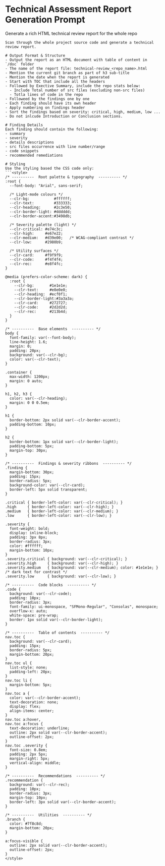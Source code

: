 # Technical Assessment Report Generation Prompt
Generate a rich HTML technical review report for the whole repo

```
Scan through the whole project source code and generate a technical review report.

# Output Format & Structure
- Output the report as an HTML document with table of content in `/doc` folder
- The name of the report file: technical-review_<repo_name>.html
- Mention the current git branch as part of h3 sub-title
- Mention the date when the report is generated
- Start with TOC that include all the headers
- Followed by Exective Summary, include the repo stats below:
  - Include Total number of src files (excluding non-src files)
  - Totla lines of code in the repo
- Followeed by the findings one by one
- Each finding should have its own header
- Apply numbering on findings header
- Sort the findings based on severity: critical, high, medium, low ...
- Do not inlcude Introduction or Conclusion sections.

# Finding Details
Each finding should contain the following:
- summary
- severity
- details descriptions
- src files occurrence with line number/range
- code snippets
- recommended remediations

# Styling
Use the styling based the CSS code only:
```<style>
/* ----------  Root palette & typography  ---------- */
:root {
  --font-body: "Arial", sans-serif;

  /* Light‑mode colours */
  --clr-bg:           #ffffff;
  --clr-text:         #333333;
  --clr-heading:      #2c3e50;
  --clr-border-light: #dddddd;
  --clr-border-accent:#3498db;

  /* Severity palette (light) */
  --clr-critical: #e74c3c;
  --clr-high:     #e67e22;
  --clr-medium:   #d39e00;   /* WCAG‑compliant contrast */
  --clr-low:      #2980b9;

  /* Utility surfaces */
  --clr-card:     #f9f9f9;
  --clr-code:     #f4f4f4;
  --clr-rec:      #e8f4fc;
}

@media (prefers-color-scheme: dark) {
  :root {
    --clr-bg:       #1e1e1e;
    --clr-text:     #e0e0e0;
    --clr-heading:  #ecf0f1;
    --clr-border-light:#3a3a3a;
    --clr-card:     #272727;
    --clr-code:     #2d2d2d;
    --clr-rec:      #213b4d;
  }
}

/* ----------  Base elements  ---------- */
body {
  font-family: var(--font-body);
  line-height: 1.6;
  margin: 0;
  padding: 20px;
  background: var(--clr-bg);
  color: var(--clr-text);
}

.container {
  max-width: 1200px;
  margin: 0 auto;
}

h1, h2, h3 {
  color: var(--clr-heading);
  margin: 0 0 0.5em;
}

h1 {
  border-bottom: 2px solid var(--clr-border-accent);
  padding-bottom: 10px;
}

h2 {
  border-bottom: 1px solid var(--clr-border-light);
  padding-bottom: 5px;
  margin-top: 30px;
}

/* ----------  Findings & severity ribbons  ---------- */
.finding {
  margin-bottom: 30px;
  padding: 15px;
  border-radius: 5px;
  background-color: var(--clr-card);
  border-left: 5px solid transparent;
}

.critical { border-left-color: var(--clr-critical); }
.high     { border-left-color: var(--clr-high); }
.medium   { border-left-color: var(--clr-medium); }
.low      { border-left-color: var(--clr-low); }

.severity {
  font-weight: bold;
  display: inline-block;
  padding: 3px 8px;
  border-radius: 3px;
  color: #ffffff;
  margin-bottom: 10px;
}
.severity.critical { background: var(--clr-critical); }
.severity.high     { background: var(--clr-high); }
.severity.medium   { background: var(--clr-medium); color: #1e1e1e; } /* dark text for contrast */
.severity.low      { background: var(--clr-low); }

/* ----------  Code blocks  ---------- */
.code {
  background: var(--clr-code);
  padding: 10px;
  border-radius: 3px;
  font-family: ui-monospace, "SFMono-Regular", "Consolas", monospace;
  overflow-x: auto;
  white-space: pre-wrap;
  border: 1px solid var(--clr-border-light);
}

/* ----------  Table of contents  ---------- */
nav.toc {
  background: var(--clr-card);
  padding: 15px;
  border-radius: 5px;
  margin-bottom: 20px;
}
nav.toc ul {
  list-style: none;
  padding-left: 20px;
}
nav.toc li {
  margin-bottom: 5px;
}
nav.toc a {
  color: var(--clr-border-accent);
  text-decoration: none;
  display: flex;
  align-items: center;
}
nav.toc a:hover,
nav.toc a:focus {
  text-decoration: underline;
  outline: 2px solid var(--clr-border-accent);
  outline-offset: 2px;
}
nav.toc .severity {
  font-size: 0.8em;
  padding: 2px 5px;
  margin-right: 5px;
  vertical-align: middle;
}

/* ----------  Recommendations  ---------- */
.recommendation {
  background: var(--clr-rec);
  padding: 10px;
  border-radius: 3px;
  margin-top: 10px;
  border-left: 3px solid var(--clr-border-accent);
}

/* ----------  Utilities  ---------- */
.branch {
  color: #7f8c8d;
  margin-bottom: 20px;
}

a:focus-visible {
  outline: 2px solid var(--clr-border-accent);
  outline-offset: 2px;
}
</style>
```
